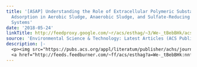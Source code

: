 ```yaml
---
title: '[ASAP] Understanding the Role of Extracellular Polymeric Substances on Ciprofloxacin
  Adsorption in Aerobic Sludge, Anaerobic Sludge, and Sulfate-Reducing Bacteria Sludge
  Systems'
date: '2018-05-24'
linkTitle: http://feedproxy.google.com/~r/acs/esthag/~3/We-_tBebBHk/acs.est.8b00568
source: 'Environmental Science & Technology: Latest Articles (ACS Publications)'
description: |-
  <p><img src="https://pubs.acs.org/appl/literatum/publisher/achs/journals/content/esthag/0/esthag.ahead-of-print/acs.est.8b00568/20180524/images/medium/es-2018-00568y_0005.gif" alt="TOC Graphic"/></p><div><cite>Environmental Science & Technology</cite></div><div>DOI: 10.1021/acs.est.8b00568</div><div class="feedflare">
  <a href="http://feeds.feedburner.com/~ff/acs/esthag?a=We-_tBebBHk:nnfxtmsbK7E:yIl2AUoC8zA"><img src="http://feeds.feedburner.com/~ff/acs/esthag?d=yIl2AUoC8zA" border="0"></img></a>
---
```

